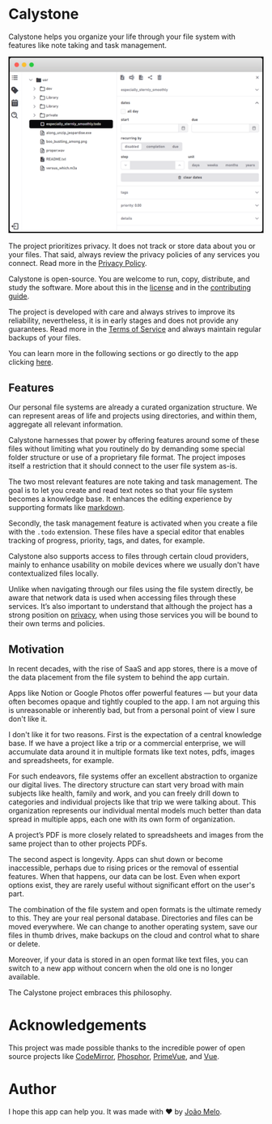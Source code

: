 # Calystone

Calystone helps you organize your life through your file system with features like note taking and task management.

![app screenshot](assets/screenshot.png)

The project prioritizes privacy. It does not track or store data about you or your files. That said, always review the privacy policies of any services you connect. Read more in the [Privacy Policy](docs/PRIVACY_POLICY.md).

Calystone is open-source. You are welcome to run, copy, distribute, and study the software. More about this in the [license](/LICENSE) and in the [contributing guide](/docs/CONTRIBUTING.md).

The project is developed with care and always strives to improve its reliability, nevertheless, it is in early stages and does not provide any guarantees. Read more in the [Terms of Service](docs/TERMS_OF_SERVICE.md) and always maintain regular backups of your files.

You can learn more in the following sections or go directly to the app clicking <a href="http://calyst.one" target="_blank">here</a>.

## Features

Our personal file systems are already a curated organization structure. We can represent areas of life and projects using directories, and within them, aggregate all relevant information.

Calystone harnesses that power by offering features around some of these files without limiting what you routinely do by demanding some special folder structure or use of a proprietary file format. The project imposes itself a restriction that it should connect to the user file system as-is.

The two most relevant features are note taking and task management. The goal is to let you create and read text notes so that your file system becomes a knowledge base. It enhances the editing experience by supporting formats like [markdown](https://en.wikipedia.org/wiki/Markdown). 

Secondly, the task management feature is activated when you create a file with the `.todo` extension. These files have a special editor that enables tracking of progress, priority, tags, and dates, for example.

Calystone also supports access to files through certain cloud providers, mainly to enhance usability on mobile devices where we usually don't have contextualized files locally. 

Unlike when navigating through our files using the file system directly, be aware that network data is used when accessing files through these services. It’s also important to understand that although the project has a strong position on [privacy](docs/PRIVACY_POLICY.md), when using those services you will be bound to their own terms and policies.

## Motivation

In recent decades, with the rise of SaaS and app stores, there is a move of the data placement from the file system to behind the app curtain.

Apps like Notion or Google Photos offer powerful features — but your data often becomes opaque and tightly coupled to the app. I am not arguing this is unreasonable or inherently bad, but from a personal point of view I sure don't like it.

I don't like it for two reasons. First is the expectation of a central knowledge base. If we have a project like a trip or a commercial enterprise, we will accumulate data around it in multiple formats like text notes, pdfs, images and spreadsheets, for example. 

For such endeavors, file systems offer an excellent abstraction to organize our digital lives. The directory structure can start very broad with main subjects like health, family and work, and you can freely drill down to categories and individual projects like that trip we were talking about. This organization represents our individual mental models much better than data spread in multiple apps, each one with its own form of organization.

A project’s PDF is more closely related to spreadsheets and images from the same project than to other projects PDFs.

The second aspect is longevity. Apps can shut down or become inaccessible, perhaps due to rising prices or the removal of essential features. When that happens, our data can be lost. Even when export options exist, they are rarely useful without significant effort on the user's part.

The combination of the file system and open formats is the ultimate remedy to this. They are your real personal database. Directories and files can be moved everywhere. We can change to another operating system, save our files in thumb drives, make backups on the cloud and control what to share or delete. 

Moreover, if your data is stored in an open format like text files, you can switch to a new app without concern when the old one is no longer available.

The Calystone project embraces this philosophy.

# Acknowledgements

This project was made possible thanks to the incredible power of open source projects like [CodeMirror](https://codemirror.net/), [Phosphor](https://phosphoricons.com/), [PrimeVue](https://primevue.org/), and [Vue](https://vuejs.org/).

# Author

I hope this app can help you. It was made with ❤️ by [João Melo](http://joao.melo.plus).
